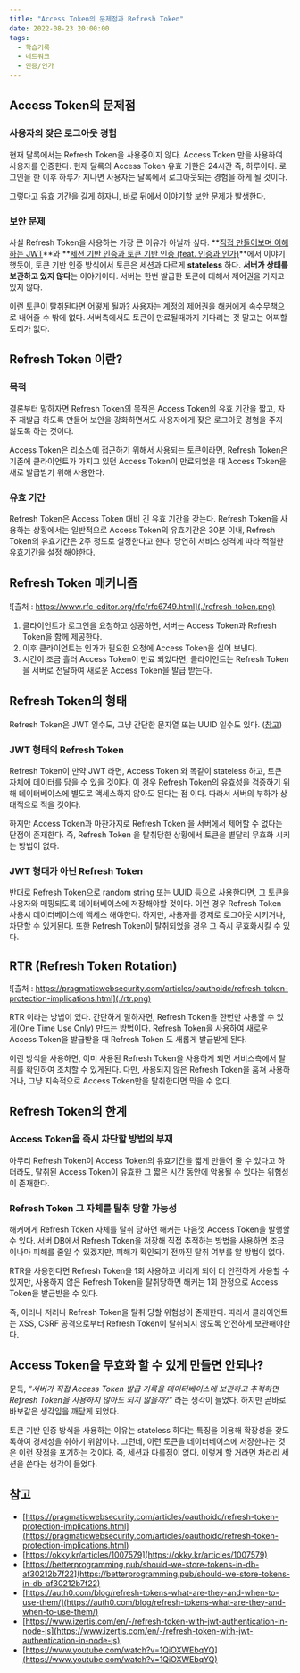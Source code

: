 ```yaml
---
title: "Access Token의 문제점과 Refresh Token"
date: 2022-08-23 20:00:00
tags:
  - 학습기록
  - 네트워크
  - 인증/인가
---
```


## Access Token의 문제점

### 사용자의 잦은 로그아웃 경험

현재 달록에서는 Refresh Token을 사용중이지 않다. Access Token 만을 사용하여 사용자를 인증한다. 현재 달록의 Access Token 유효 기한은 24시간 즉, 하루이다. 로그인을 한 이후 하루가 지나면 사용자는 달록에서 로그아웃되는 경험을 하게 될 것이다.

그렇다고 유효 기간을 길게 하자니, 바로 뒤에서 이야기할 보안 문제가 발생한다.

### 보안 문제

사실 Refresh Token을 사용하는 가장 큰 이유가 아닐까 싶다. **[직접 만들어보며 이해하는 JWT](https://hudi.blog/self-made-jwt/)**와 **[세션 기반 인증과 토큰 기반 인증 (feat. 인증과 인가)](https://hudi.blog/session-based-auth-vs-token-based-auth/)**에서 이야기 했듯이, 토큰 기반 인증 방식에서 토큰은 세션과 다르게 **stateless** 하다. **서버가 상태를 보관하고 있지 않다**는 이야기이다. 서버는 한번 발급한 토큰에 대해서 제어권을 가지고 있지 않다.

이런 토큰이 탈취된다면 어떻게 될까? 사용자는 계정의 제어권을 해커에게 속수무책으로 내어줄 수 밖에 없다. 서버측에서도 토큰이 만료될때까지 기다리는 것 말고는 어찌할 도리가 없다.

## Refresh Token 이란?

### 목적

결론부터 말하자면 Refresh Token의 목적은 Access Token의 유효 기간을 짧고, 자주 재발급 하도록 만들어 보안을 강화하면서도 사용자에게 잦은 로그아웃 경험을 주지 않도록 하는 것이다.

Access Token은 리소스에 접근하기 위해서 사용되는 토큰이라면, Refresh Token은 기존에 클라이언트가 가지고 있던 Access Token이 만료되었을 때 Access Token을 새로 발급받기 위해 사용한다.

### 유효 기간

Refresh Token은 Access Token 대비 긴 유효 기간을 갖는다. Refresh Token을 사용하는 상황에서는 일반적으로 Access Token의 유효기간은 30분 이내, Refresh Token의 유효기간은 2주 정도로 설정한다고 한다. 당연히 서비스 성격에 따라 적절한 유효기간을 설정 해야한다.

## Refresh Token 매커니즘

![출처 : https://www.rfc-editor.org/rfc/rfc6749.html](./refresh-token.png)

1. 클라이언트가 로그인을 요청하고 성공하면, 서버는 Access Token과 Refresh Token을 함께 제공한다.
2. 이후 클라이언트는 인가가 필요한 요청에 Access Token을 실어 보낸다.
3. 시간이 조금 흘러 Access Token이 만료 되었다면, 클라이언트는 Refresh Token을 서버로 전달하여 새로운 Access Token을 발급 받는다.

## Refresh Token의 형태

Refresh Token은 JWT 일수도, 그냥 간단한 문자열 또는 UUID 일수도 있다. ([참고](https://betterprogramming.pub/should-we-store-tokens-in-db-af30212b7f22))

### JWT 형태의 Refresh Token

Refresh Token이 만약 JWT 라면, Access Token 와 똑같이 stateless 하고, 토큰 자체에 데이터를 담을 수 있을 것이다. 이 경우 Refresh Token의 유효성을 검증하기 위해 데이터베이스에 별도로 액세스하지 않아도 된다는 점 이다. 따라서 서버의 부하가 상대적으로 적을 것이다.

하지만 Access Token과 마찬가지로 Refresh Token 을 서버에서 제어할 수 없다는 단점이 존재한다. 즉, Refresh Token 을 탈취당한 상황에서 토큰을 별달리 무효화 시키는 방법이 없다.

### JWT 형태가 아닌 Refresh Token

반대로 Refresh Token으로 random string 또는 UUID 등으로 사용한다면, 그 토큰을 사용자와 매핑되도록 데이터베이스에 저장해야할 것이다. 이런 경우 Refresh Token 사용시 데이터베이스에 액세스 해야한다. 하지만, 사용자를 강제로 로그아웃 시키거나, 차단할 수 있게된다. 또한 Refresh Token이 탈취되었을 경우 그 즉시 무효화시킬 수 있다.

## RTR (Refresh Token Rotation)

![출처 : https://pragmaticwebsecurity.com/articles/oauthoidc/refresh-token-protection-implications.html](./rtr.png)

RTR 이라는 방법이 있다. 간단하게 말하자면, Refresh Token을 한번만 사용할 수 있게(One Time Use Only) 만드는 방법이다. Refresh Token을 사용하여 새로운 Access Token을 발급받을 때 Refresh Token 도 새롭게 발급받게 된다.

이런 방식을 사용하면, 이미 사용된 Refresh Token을 사용하게 되면 서비스측에서 탈취를 확인하여 조치할 수 있게된다. 다만, 사용되지 않은 Refresh Token을 훔쳐 사용하거나, 그냥 지속적으로 Access Token만을 탈취한다면 막을 수 없다.

## Refresh Token의 한계

### Access Token을 즉시 차단할 방법의 부재

아무리 Refresh Token이 Access Token의 유효기간을 짧게 만들어 줄 수 있다고 하더라도, 탈취된 Access Token이 유효한 그 짧은 시간 동안에 악용될 수 있다는 위험성이 존재한다.

### Refresh Token 그 자체를 탈취 당할 가능성

해커에게 Refresh Token 자체를 탈취 당하면 해커는 마음껏 Access Token을 발행할 수 있다. 서버 DB에서 Refresh Token을 저장해 직접 추적하는 방법을 사용하면 조금이나마 피해를 줄일 수 있겠지만, 피해가 확인되기 전까진 탈취 여부를 알 방법이 없다.

RTR을 사용한다면 Refresh Token을 1회 사용하고 버리게 되어 더 안전하게 사용할 수 있지만, 사용하지 않은 Refresh Token을 탈취당하면 해커는 1회 한정으로 Access Token을 발급받을 수 있다.

즉, 이러나 저러나 Refresh Token을 탈취 당할 위험성이 존재한다. 따라서 클라이언트는 XSS, CSRF 공격으로부터 Refresh Token이 탈취되지 않도록 안전하게 보관해야한다.

## Access Token을 무효화 할 수 있게 만들면 안되나?

문득, _“서버가 직접 Access Token 발급 기록을 데이터베이스에 보관하고 추적하면 Refresh Token을 사용하지 않아도 되지 않을까?”_ 라는 생각이 들었다. 하지만 곧바로 바보같은 생각임을 깨닫게 되었다.

토큰 기반 인증 방식을 사용하는 이유는 stateless 하다는 특징을 이용해 확장성을 갖도록하여 경제성을 취하기 위함이다. 그런데, 이런 토큰을 데이터베이스에 저장한다는 것은 이런 장점을 포기하는 것이다. 즉, 세션과 다를점이 없다. 이렇게 할 거라면 차라리 세션을 쓴다는 생각이 들었다.

## 참고

- [https://pragmaticwebsecurity.com/articles/oauthoidc/refresh-token-protection-implications.html](https://pragmaticwebsecurity.com/articles/oauthoidc/refresh-token-protection-implications.html)
- [https://okky.kr/articles/1007579](https://okky.kr/articles/1007579)
- [https://betterprogramming.pub/should-we-store-tokens-in-db-af30212b7f22](https://betterprogramming.pub/should-we-store-tokens-in-db-af30212b7f22)
- [https://auth0.com/blog/refresh-tokens-what-are-they-and-when-to-use-them/](https://auth0.com/blog/refresh-tokens-what-are-they-and-when-to-use-them/)
- [https://www.izertis.com/en/-/refresh-token-with-jwt-authentication-in-node-js](https://www.izertis.com/en/-/refresh-token-with-jwt-authentication-in-node-js)
- [https://www.youtube.com/watch?v=1QiOXWEbqYQ](https://www.youtube.com/watch?v=1QiOXWEbqYQ)
